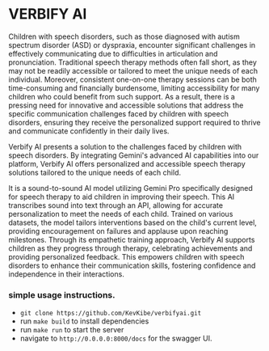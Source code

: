 # VERBIFY AI

Children with speech disorders, such as those diagnosed with autism spectrum disorder (ASD) or dyspraxia, encounter significant challenges in effectively communicating due to difficulties in articulation and pronunciation. Traditional speech therapy methods often fall short, as they may not be readily accessible or tailored to meet the unique needs of each individual. Moreover, consistent one-on-one therapy sessions can be both time-consuming and financially burdensome, limiting accessibility for many children who could benefit from such support. As a result, there is a pressing need for innovative and accessible solutions that address the specific communication challenges faced by children with speech disorders, ensuring they receive the personalized support required to thrive and communicate confidently in their daily lives.

Verbify AI presents a solution to the challenges faced by children with speech disorders. By integrating Gemini's advanced AI capabilities into our platform, Verbify AI offers personalized and accessible speech therapy solutions tailored to the unique needs of each child. 

It is  a sound-to-sound AI model utilizing Gemini Pro specifically designed for speech therapy to aid children in improving their speech. This AI transcribes sound into text through an API, allowing for accurate personalization to meet the needs of each child. Trained on various datasets, the model tailors interventions based on the child's current level, providing encouragement on failures and applause upon reaching milestones. Through its empathetic training approach, Verbify AI supports children as they progress through therapy, celebrating achievements and providing personalized feedback. This empowers children with speech disorders to enhance their communication skills, fostering confidence and independence in their interactions.


### simple usage instructions.
- `git clone https://github.com/KevKibe/verbifyai.git`
- run `make build` to install dependencies
- run `make run` to start the server
- navigate to `http://0.0.0.0:8000/docs` for the swagger UI.